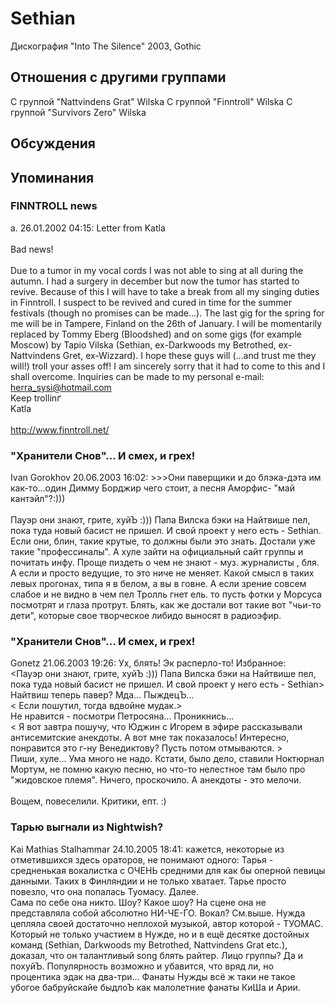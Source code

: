 # Sethian

Дискография
"Into The Silence" 2003, Gothic

## Отношения с другими группами

C группой "Nattvindens Grat" Wilska
C группой "Finntroll" Wilska
C группой "Survivors Zero" Wilska

## Обсуждения


## Упоминания

### FINNTROLL news

a. 26.01.2002 04:15:
Letter from Katla<BR><BR>Bad news! <BR><BR>Due to a tumor in my vocal cords I was not able to sing at all during the autumn. I had a surgery in december but now the tumor has started to revive. Because of this I will have to take a break from all my singing duties in Finntroll. I suspect to be revived and cured in time for the summer festivals (though no promises can be made…). The last gig for the spring for me will be in Tampere, Finland on the 26th of January. I will be momentarily replaced by Tommy Еberg (Bloodshed) and on some gigs (for example Moscow) by Tapio Vilska (Sethian, ex-Darkwoods my Betrothed, ex-Nattvindens Grеt, ex-Wizzard). I hope these guys will (…and trust me they will!) troll your asses off! I am sincerely sorry that it had to come to this and I shall overcome. Inquiries can be made to my personal e-mail: herra_sysi@hotmail.com <BR>Keep trollinґ <BR>Katla <BR><BR><A HREF="http://www.finntroll.net/" target="_blank">http://www.finntroll.net/</A>

### "Хранители Снов"... И смех, и грех!

Ivan Gorokhov 20.06.2003 16:02:
&gt;&gt;&gt;Они паверщики и до блэка-дэта им как-то...один Димму Борджир чего стоит, а песня Аморфис- "май кантэйл"?:)))  <BR><BR>Пауэр они знают, грите, хуйЪ :))) Папа Вилска бэки на Найтвише пел, пока туда новый басист не пришел. И свой проект у него есть - Sethian. Если они, блин, такие крутые, то должны были это знать. Достали уже такие "профессиналы". А хуле зайти на официальный сайт группы и почитать инфу. Проще пиздеть о чем не знают - муз. журналисты , бля. А если и просто ведущие, то это ниче не меняет. Какой смысл в таких левых прогонах, типа я в белом, а вы в говне. А если зрение совсем слабое и не видно в чем пел Тролль гнет ель. то пусть фотки у Морсуса посмотрят и глаза протрут. Блять, как же достали вот такие вот "чьи-то дети", которые свое творческое либидо выносят в радиоэфир.

### "Хранители Снов"... И смех, и грех!

Gonetz 21.06.2003 19:26:
Ух, блять! Эк расперло-то! Избранное:<BR>&lt;Пауэр они знают, грите, хуйЪ :))) Папа Вилска бэки на Найтвише пел, пока туда новый басист не пришел. И свой проект у него есть - Sethian&gt;<BR>Найтвиш теперь павер? Мда... ПыждецЪ...<BR>&lt; Если пошутил, тогда вдвойне мудак.&gt; <BR>Не нравится - посмотри Петросяна... Проникнись...<BR>&lt; Я вот завтра пошучу, что Юджин с Игорем в эфире рассказывали антисемитские анекдоты. А вот мне так показалось! Интересно, понравится это г-ну Венедиктову? Пусть потом отмываются. &gt;<BR>Пиши, хуле... Ума много не надо. Кстати, было дело, ставили Ноктюрнал Мортум, не помню какую песню, но что-то нелестное там было про "жидовское племя". Ничего, проскочило. А анекдоты - это мелочи.<BR><BR>Вощем, повеселили. Критики, епт. :)<BR>

### Тарью выгнали из Nightwish?

Kai Mathias Stalhammar 24.10.2005 18:41:
кажется, некоторые из отметившихся здесь ораторов, не понимают одного: Тарья - средненькая вокалистка с ОЧЕНЬ средними для как бы оперной певицы данными. Таких в Финляндии и не только хватает. Тарье просто повезло, что она попалась Туомасу. Далее. <BR>Сама по себе она никто. Шоу? Какое шоу? На сцене она не представляла собой абсолютно НИ-ЧЕ-ГО. Вокал? См.выше. Нужда цепляла своей достаточно неплохой музыкой, автор которой - ТУОМАС. Который не только участием в Нужде, но и в ещё десятке достойных команд (Sethian, Darkwoods my Betrothed, Nattvindens Grat etc.), доказал, что он талантливый song блять райтер. Лицо группы? Да и похуйЪ. Популярность возможно и убавится, что вряд ли, но процентика эдак на два-три... Фанаты Нужды всё ж таки не такое убогое бабруйскайе быдлоЪ как малолетние фанаты КиШа и Арии. 

